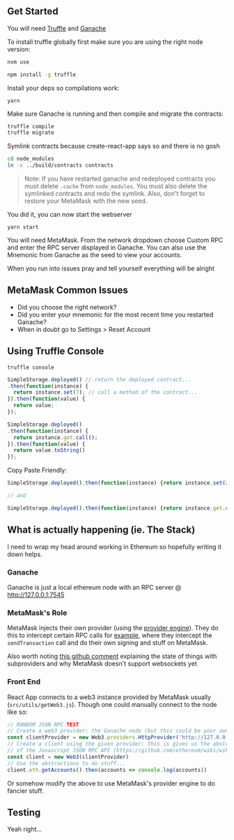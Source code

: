 ## Get Started

You will need [Truffle](https://truffleframework.com/) and [Ganache](https://truffleframework.com/ganache)

To install truffle globally first make sure you are using the right node version:

```bash
nvm use
```

```bash
npm install -g truffle
```

Install your deps so compilations work:

```
yarn
```

Make sure Ganache is running and then compile and migrate the contracts:

```bash
truffle compile
truffle migrate
```

Symlink contracts because create-react-app says so and there is no gosh

```bash
cd node_modules
ln -s ../build/contracts contracts
```

> Note: If you have restarted ganache and redeployed contracts you must delete `.cache` from `node_modules`. You must also delete the symlinked contracts and redo the symlink. Also, don't forget to restore your MetaMask with the new seed.

You did it, you can now start the webserver

```
yarn start
```

You will need MetaMask. From the network dropdown choose Custom RPC and enter the RPC server displayed in Ganache. You can also use the Mnemonic from Ganache as the seed to view your accounts.

When you run into issues pray and tell yourself everything will be alright

## MetaMask Common Issues

- Did you choose the right network?
- Did you enter your mnemonic for the most recent time you restarted Ganache?
- When in doubt go to Settings > Reset Account

## Using Truffle Console

`truffle console`

```js
SimpleStorage.deployed() // return the deployed contract...
.then(function(instance) {
  return instance.set(7); // call a method of the contract...
}).then(function(value) {
  return value;
});
```

```js
SimpleStorage.deployed()
.then(function(instance) {
  return instance.get.call();
}).then(function(value) {
  return value.toString()
});
```

Copy Paste Friendly:

```js
SimpleStorage.deployed().then(function(instance) {return instance.set(2);}).then(function(value) {return value;});

// and

SimpleStorage.deployed().then(function(instance) {return instance.get.call();}).then(function(value) {return value.toString()});
```

## What is actually happening (ie. The Stack)

I need to wrap my head around working in Ethereum so hopefully writing it down helps.

### Ganache

Ganache is just a local ethereum node with an RPC server @ http://127.0.0.1:7545

### MetaMask's Role

MetaMask injects their own provider (using the [provider engine](https://github.com/MetaMask/provider-engine)). They do this to intercept certain RPC calls for [example](https://github.com/MetaMask/provider-engine/blob/master/subproviders/hooked-wallet.js#L109), where they intercept the `sendTransaction` call and do their own signing and stuff on MetaMask.

Also worth noting [this github comment](https://github.com/MetaMask/metamask-extension/issues/2350#issuecomment-374717425) explaining the state of things with subproviders and why MetaMask doesn't support websockets yet

### Front End

React App connects to a web3 instance provided by MetaMask usually (`src/utils/getWeb3.js`). Though one could manually connect to the node like so:

```js
// RANDOM JSON RPC TEST
// Create a web3 provider: the Ganache node (but this could be your own full node or whatever)
const clientProvider = new Web3.providers.HttpProvider('http://127.0.0.1:7545')
// Create a client using the given provider: this is gives us the abstractions
// of the Javascript JSON RPC API (https://github.com/ethereum/wiki/wiki/JSON-RPC#javascript-api)
const client = new Web3(clientProvider)
// Use the abstractions to do stuff...
client.eth.getAccounts().then(accounts => console.log(accounts))
```

Or somehow modify the above to use MetaMask's provider engine to do fancier stuff.

## Testing

Yeah right...
